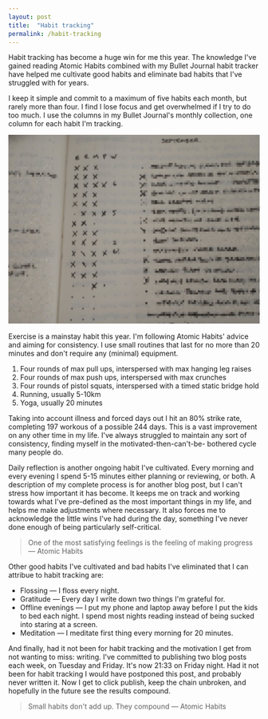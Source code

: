 ```yaml
---
layout: post
title:  "Habit tracking"
permalink: /habit-tracking
---
```


Habit tracking has become a huge win for me this year. The knowledge I've gained reading Atomic Habits combined with my Bullet Journal habit tracker have helped me cultivate good habits and eliminate bad habits that I've struggled with for years. 

I keep it simple and commit to a maximum of five habits each month, but rarely more than four. I find I lose focus and get overwhelmed if I try to do too much. I use the columns in my Bullet Journal's monthly collection, one column for each habit I'm tracking. 

![Habit Tracking](/assets/img/2019-09-13-habit-tracking.png)

<!--more-->

Exercise is a mainstay habit this year. I'm following Atomic Habits' advice and aiming for consistency. I use small routines that last for no more than 20 minutes and don't require any (minimal) equipment.

1. Four rounds of max pull ups, interspersed with max hanging leg raises
2. Four rounds of max push ups, interspersed with max crunches
3. Four rounds of pistol squats, interspersed with a timed static bridge hold
4. Running, usually 5-10km
5. Yoga, usually 20 minutes

Taking into account illness and forced days out I hit an 80% strike rate, completing 197 workous of a possible 244 days. This is a vast improvement on any other time in my life. I've always struggled to maintain any sort of consistency, finding myself in the motivated-then-can't-be- bothered cycle many people do.

Daily reflection is another ongoing habit I've cultivated. Every morning and every evening I spend 5-15 minutes either planning or reviewing, or both. A description of my complete process is for another blog post, but I can't stress how important it has become. It keeps me on track and working towards what I've pre-defined as the most important things in my life, and helps me make adjustments where necessary. It also forces me to acknowledge the little wins I've had during the day, something I've never done enough of being particularly self-critical.

> One of the most satisfying feelings is the feeling of making progress — Atomic Habits

Other good habits I've cultivated and bad habits I've eliminated that I can attribue to habit tracking are:

* Flossing — I floss every night.
* Gratitude — Every day I write down two things I'm grateful for.
* Offline evenings — I put my phone and laptop away before I put the kids to bed each night. I spend most nights reading instead of being sucked into staring at a screen.
* Meditation — I meditate first thing every morning for 20 minutes.

And finally, had it not been for habit tracking and the motivation I get from not wanting to miss: writing. I've committed to publishing two blog posts each week, on Tuesday and Friday. It's now 21:33 on Friday night. Had it not been for habit tracking I would have postponed this post, and probably never written it. Now I get to click publish, keep the chain unbroken, and hopefully in the future see the results compound.

> Small habits don't add up. They compound — Atomic Habits
  

